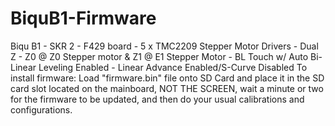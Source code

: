 # BiquB1-Firmware
Biqu B1 - 
SKR 2 - F429 board - 
5 x TMC2209 Stepper Motor Drivers - 
Dual Z - Z0 @ Z0 Stepper motor & Z1 @ E1 Stepper Motor - 
BL Touch w/ Auto Bi-Linear Leveling Enabled - 
Linear Advance Enabled/S-Curve Disabled              To install firmware: Load "firmware.bin" file onto SD Card and place it in the SD card slot located on the mainboard, NOT THE SCREEN, wait a minute or two for the firmware to be updated, and then do your usual calibrations and configurations.

